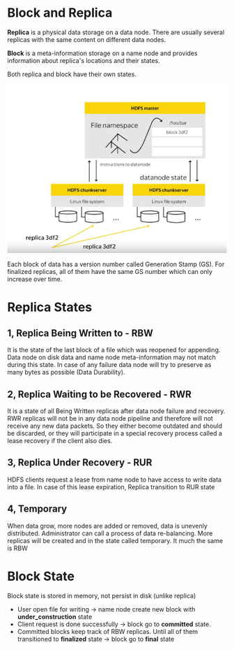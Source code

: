 # Block and Replica
**Replica** is a physical data storage on a data node. There are usually several replicas with the same content on different data nodes. 

**Block** is a meta-information storage on a name node
and provides information about replica's locations and their states.

Both replica and block have their own states.

![block-and-replica](block-and-replica.png)

Each block of data has a version number called Generation Stamp (GS). For finalized replicas, all of them have the same GS number which can only increase over time. 

# Replica States
## 1, Replica Being Written to - RBW
It is the state of the last block of a file which was reopened for appending. Data node on disk data and name node meta-information may not match during this state. In case of any failure data node will try to preserve as many bytes as possible (Data Durability).

## 2, Replica Waiting to be Recovered - RWR 
It is a state of all Being Written replicas after data node failure and recovery. RWR replicas will not be in any data node pipeline and therefore will not receive any new data packets. So they either become outdated and should be discarded, or they will participate in a special recovery process called a lease recovery if the client also dies. 

## 3, Replica Under Recovery - RUR
HDFS clients request a lease from name node to have access to write data into a file. In case of this lease expiration, Replica transition to RUR state

## 4, Temporary
When data grow, more nodes are added or removed, data is unevenly distributed. Administrator can call a process of data re-balancing. More replicas will be created and in the state called temporary. It much the same is RBW

# Block State
Block state is stored in memory, not persist in disk (unlike replica)
- User open file for writing -> name node create new block with **under_construction** state
- Client request is done successfully -> block go to **committed** state. 
- Committed blocks keep track of RBW replicas. Until all of them transitioned to **finalized** state -> block go to **final** state